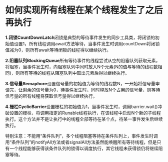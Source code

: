 # 如何实现所有线程在某个线程发生了之后再执行

**1.闭锁CountDownLatch**闭锁是典型的等待事件发生的同步工具类，将闭锁的初始值设置1，所有线程调用await方法等待，当事件发生时调用countDown将闭锁值减为0，则所有await等待闭锁的线程得以继续执行。

**2.阻塞队列BlockingQueue**所有等待事件的线程尝试从空的阻塞队列获取元素，将阻塞，当事件发生时，向阻塞队列中同时放入N个元素(N的值与等待的线程数相同)，则所有等待的线程从阻塞队列中取出元素后得以继续执行。

**3.信号量Semaphore**设置信号量的初始值为等待的线程数N，一开始将信号量申请完，让剩余的信号量为0，待事件发生时，同时释放N个占用的信号量，则等待信号量的所有线程将获取信号量得以继续执行。

**4.栅栏CyclicBarrier**设置栅栏的初始值为1，当事件发生时，调用barrier.wait()冲破设置的栅栏，将调用指定的Runable线程执行，在该线程中启动N个新的子线程执行。这个方法并不是让执行中的线程全部等待在某个点，待某一事件发生后继续执行。

特别注意：不能用“条件队列”，多个线程阻塞等待在条件队列上，事件发生时调用“条件队列”的notifyAll方法或者signalAll方法虽然能唤醒所有等待线程，但是只有一个线程能够获得该条件队列的锁得以调度执行，其它线程未获得锁仍将继续阻塞等待。